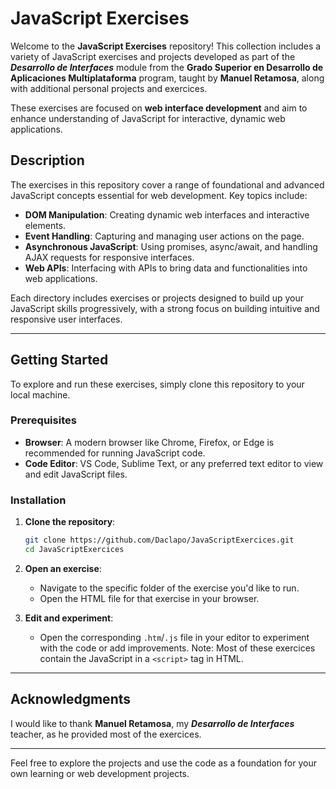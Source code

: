 # JavaScript Exercises

Welcome to the **JavaScript Exercises** repository! This collection includes a variety of JavaScript exercises and projects developed as part of the **_Desarrollo de Interfaces_** module from the **Grado Superior en Desarrollo de Aplicaciones Multiplataforma** program, taught by **Manuel Retamosa**, along with additional personal projects and exercices. 

These exercises are focused on **web interface development** and aim to enhance understanding of JavaScript for interactive, dynamic web applications.

## Description

The exercises in this repository cover a range of foundational and advanced JavaScript concepts essential for web development. Key topics include:

- **DOM Manipulation**: Creating dynamic web interfaces and interactive elements.
- **Event Handling**: Capturing and managing user actions on the page.
- **Asynchronous JavaScript**: Using promises, async/await, and handling AJAX requests for responsive interfaces.
- **Web APIs**: Interfacing with APIs to bring data and functionalities into web applications.

Each directory includes exercises or projects designed to build up your JavaScript skills progressively, with a strong focus on building intuitive and responsive user interfaces.

---

## Getting Started

To explore and run these exercises, simply clone this repository to your local machine.

### Prerequisites

- **Browser**: A modern browser like Chrome, Firefox, or Edge is recommended for running JavaScript code.
- **Code Editor**: VS Code, Sublime Text, or any preferred text editor to view and edit JavaScript files.

### Installation

1. **Clone the repository**:
    ```bash
    git clone https://github.com/Daclapo/JavaScriptExercices.git
    cd JavaScriptExercices
    ```

2. **Open an exercise**:
    - Navigate to the specific folder of the exercise you'd like to run.
    - Open the HTML file for that exercise in your browser.

3. **Edit and experiment**:
    - Open the corresponding `.htm`/`.js` file in your editor to experiment with the code or add improvements. Note: Most of these exercices contain the JavaScript in a `<script>` tag in HTML.

---

## Acknowledgments

I would like to thank **Manuel Retamosa**, my **_Desarrollo de Interfaces_** teacher, as he provided most of the exercices.

---

Feel free to explore the projects and use the code as a foundation for your own learning or web development projects.